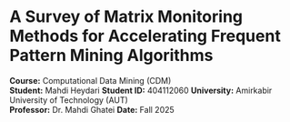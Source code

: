 # A Survey of Matrix Monitoring Methods for Accelerating Frequent Pattern Mining Algorithms

**Course:** Computational Data Mining (CDM)  
**Student:** Mahdi Heydari 
**Student ID:** 404112060
**University:** Amirkabir University of Technology (AUT)  
**Professor:** Dr. Mahdi Ghatei
**Date:** Fall 2025
